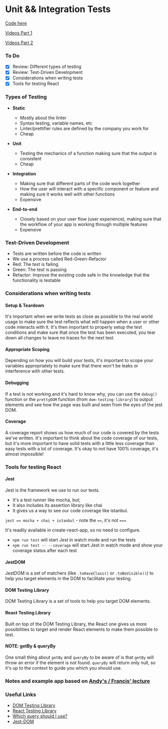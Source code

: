 Unit && Integration Tests
===

[Code here](https://github.com/hafbau/lecture_notes/tree/master/02_14_oct_19/w8d1)

[Videos Part 1](https://youtu.be/lRatI_WvhPc)

[Videos Part 2](https://youtu.be/_kuUivMxo3A)

### To Do
- [x] Review: Different types of testing
- [x] Review: Test-Driven Development
- [x] Considerations when writing tests
- [x] Tools for testing React

### Types of Testing

- **Static**
  * Mostly about the linter
  * Syntax testing, variable names, etc
  * Linter/prettifier rules are defined by the company you work for
  * Cheap

- **Unit**
  * Testing the mechanics of a function making sure that the output is consistent
  * Cheap

- **Integration**
  * Making sure that different parts of the code work together
  * How the user will interact with a specific component or feature and making sure it works well with other functions
  * Expensive

- **End-to-end**
  * Closely based on your user flow (user experience), making sure that the workflow of your app is working through multiple features
  * Expensive

### Test-Driven Development
- Tests are written before the code is written
- We use a process called Red-Green-Refactor
- Red: The test is failing
- Green: The test is passing
- Refactor: Improve the existing code safe in the knowledge that the functionality is testable

### Considerations when writing tests

#### Setup & Teardown

It's important when we write tests as close as possible to the real world usage to make sure the test reflects what will happen when a user or other code interacts with it. It's then important to properly setup the test conditions and make sure that once the test has been executed, you tear down all changes to leave no traces for the next test.

#### Appropriate Scoping

Depending on how you will build your tests, it's important to scope your variables appropriately to make sure that there won't be leaks or interference with other tests.

#### Debugging

If a test is not working and it's hard to know why, you can use the `debug()` function or the `prettyDOM` function (from `dom-testing-library`) to output elements and see how the page was built and seen from the eyes of the jest DOM.

#### Coverage

A coverage report shows us how much of our code is covered by the tests we've written. It's important to think about the code coverage of our tests, but it's more important to have solid tests with a little less coverage than easy tests with a lot of coverage. It's okay to not have 100% coverage, it's almost impossible!

### Tools for testing React

#### Jest

Jest is the framework we use to run our tests.

- It's a test runner like mocha, but;
- It also includes its assertion library like chai
- It gives us a way to see our code coverage like istanbul.

`jest == mocha + chai + istanbul` - note the `==`, it's not `===`

It's readily available in create-react-app, so no need to configure. 

- `npm run test` will start Jest in watch mode and run the tests
- `npm run test -- --coverage` will start Jest in watch mode and show your coverage status after each test 

#### JestDOM

JestDOM is a set of matchers (like `.toHaveClass()` or `.toBeVisible()`) to help you target elements in the DOM to facilitate your testing.

#### DOM Testing Library

DOM Testing Library is a set of tools to help you target DOM elements.

#### React Testing Library

Built on top of the DOM Testing Library, the React one gives us more possibilities to target and render React elements to make them possible to test.

#### NOTE: getBy & queryBy

One small thing about `getBy` and `queryBy` to be aware of is that `getBy` will throw an error if the element is not found. `queryBy` will return only null, so it's up to the context to guide you which you should use.

### Notes and example app based on [Andy's / Francis' lecture](https://github.com/FrancisBourgouin/lhl-12-w8d1)

### Useful Links
* [DOM Testing Library](https://testing-library.com/docs/dom-testing-library/intro)
* [React Testing Library](https://testing-library.com/docs/react-testing-library/intro)
* [Which query should I use?](https://testing-library.com/docs/guide-which-query)
* [Jest-DOM](https://github.com/testing-library/jest-dom)